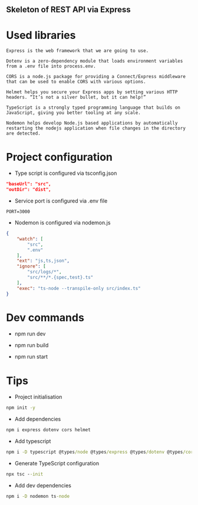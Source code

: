 Skeleton of REST API via Express
---

# Used libraries

    Express is the web framework that we are going to use.

    Dotenv is a zero-dependency module that loads environment variables from a .env file into process.env.

    CORS is a node.js package for providing a Connect/Express middleware that can be used to enable CORS with various options.

    Helmet helps you secure your Express apps by setting various HTTP headers. “It’s not a silver bullet, but it can help!”

    TypeScript is a strongly typed programming language that builds on JavaScript, giving you better tooling at any scale. 

    Nodemon helps develop Node.js based applications by automatically restarting the nodejs application when file changes in the directory are detected.

# Project configuration

- Type script is configured via tsconfig.json

```json
"baseUrl": "src",
"outDir": "dist",
```

- Service port is configured via .env file

```text
PORT=3000
```

- Nodemon is configured via nodemon.js

```json
{
    "watch": [
        "src",
        ".env"
    ],
    "ext": "js,ts,json",
    "ignore": [
        "src/logs/*",
        "src/**/*.{spec,test}.ts"
    ],
    "exec": "ts-node --transpile-only src/index.ts"
}
```

# Dev commands

- npm run dev

- npm run build

- npm run start

# Tips
- Project initialisation

```cmd
npm init -y
```
- Add dependencies

```cmd
npm i express dotenv cors helmet
```
- Add typescript

```cmd
npm i -D typescript @types/node @types/express @types/dotenv @types/cors @types/helmet
```
- Generate TypeScript configuration

```cmd
npx tsc --init
```
- Add dev dependencies

```cmd
npm i -D nodemon ts-node
```